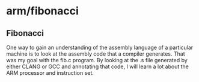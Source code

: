 # arm/fibonacci

## Fibonacci

One way to gain an understanding of the assembly language of a particular
machine is to look at the assembly code that a compiler generates.
That was my goal with the fib.c program. By looking at the .s file
generated by either CLANG or GCC and annotating that code, I will learn
a lot about the ARM processor and instruction set.
